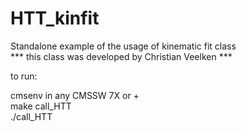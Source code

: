 # HTT_kinfit <br />

Standalone example of the usage of  kinematic fit class <br />
*** this class was developed by Christian Veelken *** <br />

to run: <br />

cmsenv in any CMSSW 7X or + <br />
make call_HTT <br />
./call_HTT <br />

